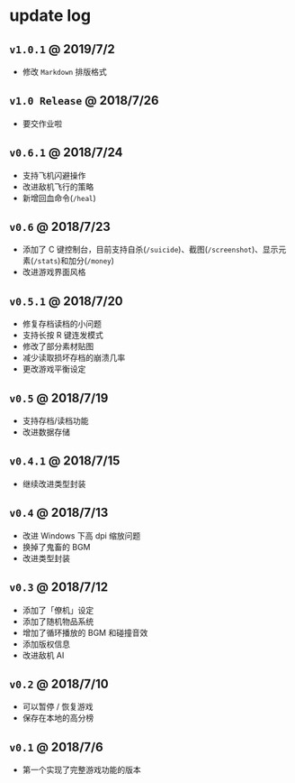 # update log

## `v1.0.1` @ 2019/7/2
- 修改 `Markdown` 排版格式

## `v1.0 Release` @ 2018/7/26
- 要交作业啦

## `v0.6.1` @ 2018/7/24
- 支持飞机闪避操作
- 改进敌机飞行的策略
- 新增回血命令(`/heal`)

## `v0.6` @ 2018/7/23
- 添加了 C 键控制台，目前支持自杀(`/suicide`)、截图(`/screenshot`)、显示元素(`/stats`)和加分(`/money`)
- 改进游戏界面风格

## `v0.5.1` @ 2018/7/20
- 修复存档读档的小问题
- 支持长按 R 键连发模式
- 修改了部分素材贴图
- 减少读取损坏存档的崩溃几率
- 更改游戏平衡设定

## `v0.5` @ 2018/7/19
- 支持存档/读档功能
- 改进数据存储

## `v0.4.1` @ 2018/7/15
- 继续改进类型封装

## `v0.4` @ 2018/7/13
- 改进 Windows 下高 dpi 缩放问题
- 换掉了鬼畜的 BGM
- 改进类型封装

## `v0.3` @ 2018/7/12
- 添加了「僚机」设定
- 添加了随机物品系统
- 增加了循环播放的 BGM 和碰撞音效
- 添加版权信息
- 改进敌机 AI

## `v0.2` @ 2018/7/10
- 可以暂停 / 恢复游戏
- 保存在本地的高分榜

## `v0.1` @ 2018/7/6
- 第一个实现了完整游戏功能的版本
